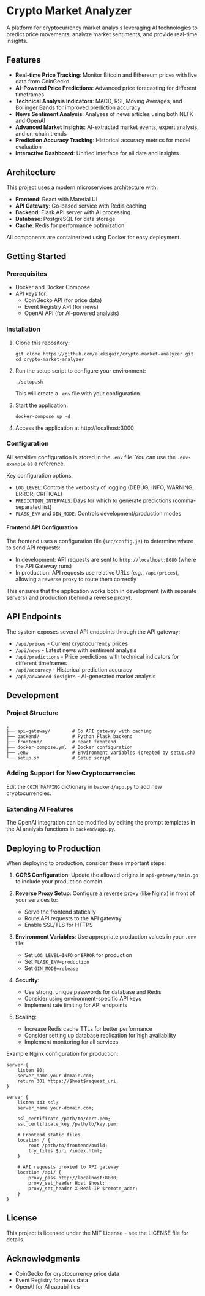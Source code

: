 # Crypto Market Analyzer

A platform for cryptocurrency market analysis leveraging AI technologies to predict price movements, analyze market sentiments, and provide real-time insights.

## Features

- **Real-time Price Tracking**: Monitor Bitcoin and Ethereum prices with live data from CoinGecko
- **AI-Powered Price Predictions**: Advanced price forecasting for different timeframes
- **Technical Analysis Indicators**: MACD, RSI, Moving Averages, and Bollinger Bands for improved prediction accuracy
- **News Sentiment Analysis**: Analyses of news articles using both NLTK and OpenAI
- **Advanced Market Insights**: AI-extracted market events, expert analysis, and on-chain trends
- **Prediction Accuracy Tracking**: Historical accuracy metrics for model evaluation
- **Interactive Dashboard**: Unified interface for all data and insights

## Architecture

This project uses a modern microservices architecture with:

- **Frontend**: React with Material UI
- **API Gateway**: Go-based service with Redis caching
- **Backend**: Flask API server with AI processing
- **Database**: PostgreSQL for data storage
- **Cache**: Redis for performance optimization

All components are containerized using Docker for easy deployment.

## Getting Started

### Prerequisites

- Docker and Docker Compose
- API keys for:
  - CoinGecko API (for price data)
  - Event Registry API (for news)
  - OpenAI API (for AI-powered analysis)

### Installation

1. Clone this repository:
   ```
   git clone https://github.com/aleksgain/crypto-market-analyzer.git
   cd crypto-market-analyzer
   ```

2. Run the setup script to configure your environment:
   ```
   ./setup.sh
   ```
   This will create a `.env` file with your configuration.

3. Start the application:
   ```
   docker-compose up -d
   ```

4. Access the application at http://localhost:3000

### Configuration

All sensitive configuration is stored in the `.env` file. You can use the `.env-example` as a reference.

Key configuration options:

- `LOG_LEVEL`: Controls the verbosity of logging (DEBUG, INFO, WARNING, ERROR, CRITICAL)
- `PREDICTION_INTERVALS`: Days for which to generate predictions (comma-separated list)
- `FLASK_ENV` and `GIN_MODE`: Controls development/production modes

#### Frontend API Configuration

The frontend uses a configuration file (`src/config.js`) to determine where to send API requests:

- In development: API requests are sent to `http://localhost:8080` (where the API Gateway runs)
- In production: API requests use relative URLs (e.g., `/api/prices`), allowing a reverse proxy to route them correctly

This ensures that the application works both in development (with separate servers) and production (behind a reverse proxy).

## API Endpoints

The system exposes several API endpoints through the API gateway:

- `/api/prices` - Current cryptocurrency prices
- `/api/news` - Latest news with sentiment analysis
- `/api/predictions` - Price predictions with technical indicators for different timeframes
- `/api/accuracy` - Historical prediction accuracy
- `/api/advanced-insights` - AI-generated market analysis

## Development

### Project Structure

```
.
├── api-gateway/        # Go API gateway with caching
├── backend/            # Python Flask backend
├── frontend/           # React frontend
├── docker-compose.yml  # Docker configuration
├── .env                # Environment variables (created by setup.sh)
└── setup.sh            # Setup script
```

### Adding Support for New Cryptocurrencies

Edit the `COIN_MAPPING` dictionary in `backend/app.py` to add new cryptocurrencies.

### Extending AI Features

The OpenAI integration can be modified by editing the prompt templates in the AI analysis functions in `backend/app.py`.

## Deploying to Production

When deploying to production, consider these important steps:

1. **CORS Configuration**: Update the allowed origins in `api-gateway/main.go` to include your production domain.

2. **Reverse Proxy Setup**: Configure a reverse proxy (like Nginx) in front of your services to:
   - Serve the frontend statically
   - Route API requests to the API gateway
   - Enable SSL/TLS for HTTPS

3. **Environment Variables**: Use appropriate production values in your `.env` file:
   - Set `LOG_LEVEL=INFO` or `ERROR` for production
   - Set `FLASK_ENV=production`
   - Set `GIN_MODE=release`

4. **Security**: 
   - Use strong, unique passwords for database and Redis
   - Consider using environment-specific API keys
   - Implement rate limiting for API endpoints

5. **Scaling**:
   - Increase Redis cache TTLs for better performance
   - Consider setting up database replication for high availability
   - Implement monitoring for all services

Example Nginx configuration for production:

```nginx
server {
    listen 80;
    server_name your-domain.com;
    return 301 https://$host$request_uri;
}

server {
    listen 443 ssl;
    server_name your-domain.com;

    ssl_certificate /path/to/cert.pem;
    ssl_certificate_key /path/to/key.pem;

    # Frontend static files
    location / {
        root /path/to/frontend/build;
        try_files $uri /index.html;
    }

    # API requests proxied to API gateway
    location /api/ {
        proxy_pass http://localhost:8080;
        proxy_set_header Host $host;
        proxy_set_header X-Real-IP $remote_addr;
    }
}
```

## License

This project is licensed under the MIT License - see the LICENSE file for details.

## Acknowledgments

- CoinGecko for cryptocurrency price data
- Event Registry for news data
- OpenAI for AI capabilities 